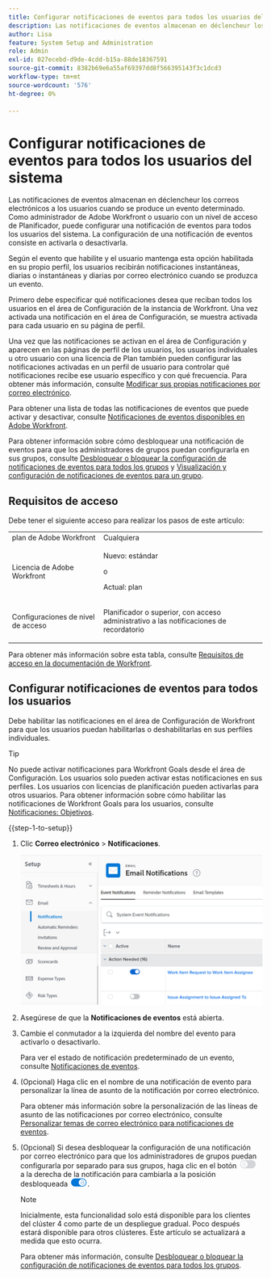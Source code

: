```yaml
---
title: Configurar notificaciones de eventos para todos los usuarios del sistema
description: Las notificaciones de eventos almacenan en déclencheur los correos electrónicos a los usuarios cuando se produce un evento determinado. Como administrador de Adobe Workfront o usuario con un nivel de acceso de Planificador, puede configurar una notificación de eventos para todos los usuarios del sistema. La configuración de una notificación de eventos consiste en activarla o desactivarla.
author: Lisa
feature: System Setup and Administration
role: Admin
exl-id: 027ecebd-d9de-4cdd-b15a-88de18367591
source-git-commit: 8382b69e6a55af69397dd8f566395143f3c1dcd3
workflow-type: tm+mt
source-wordcount: '576'
ht-degree: 0%

---
```


# Configurar notificaciones de eventos para todos los usuarios del sistema

<!-- Audited: 1/2024 -->

<!--DON'T DELETE, DRAFT OR HIDE THIS ARTICLE. IT IS LINKED TO THE PRODUCT, THROUGH THE CONTEXT SENSITIVE HELP LINKS-->

Las notificaciones de eventos almacenan en déclencheur los correos electrónicos a los usuarios cuando se produce un evento determinado. Como administrador de Adobe Workfront o usuario con un nivel de acceso de Planificador, puede configurar una notificación de eventos para todos los usuarios del sistema. La configuración de una notificación de eventos consiste en activarla o desactivarla.

<!--Alina annotation on the word "all" in 2nd sentence: abive, drafted and remains QS only-->

Según el evento que habilite y el usuario mantenga esta opción habilitada en su propio perfil, los usuarios recibirán notificaciones instantáneas, diarias o instantáneas y diarias por correo electrónico cuando se produzca un evento.

Primero debe especificar qué notificaciones desea que reciban todos los usuarios en el área de Configuración de la instancia de Workfront. Una vez activada una notificación en el área de Configuración, se muestra activada para cada usuario en su página de perfil.

Una vez que las notificaciones se activan en el área de Configuración y aparecen en las páginas de perfil de los usuarios, los usuarios individuales u otro usuario con una licencia de Plan también pueden configurar las notificaciones activadas en un perfil de usuario para controlar qué notificaciones recibe ese usuario específico y con qué frecuencia. Para obtener más información, consulte [Modificar sus propias notificaciones por correo electrónico](../../../workfront-basics/using-notifications/activate-or-deactivate-your-own-event-notifications.md).

Para obtener una lista de todas las notificaciones de eventos que puede activar y desactivar, consulte [Notificaciones de eventos disponibles en Adobe Workfront](../../../administration-and-setup/manage-workfront/emails/event-notifications-available-in-wf.md).

Para obtener información sobre cómo desbloquear una notificación de eventos para que los administradores de grupos puedan configurarla en sus grupos, consulte [Desbloquear o bloquear la configuración de notificaciones de eventos para todos los grupos](../../../administration-and-setup/manage-workfront/emails/unlock-configuration-of-event-notifications-for-groups.md) y [Visualización y configuración de notificaciones de eventos para un grupo](../../../administration-and-setup/manage-groups/create-and-manage-groups/view-and-configure-event-notifications-group.md).

## Requisitos de acceso

Debe tener el siguiente acceso para realizar los pasos de este artículo:

<table style="table-layout:auto"> 
 <col> 
 <col> 
 <tbody> 
  <tr> 
   <td role="rowheader">plan de Adobe Workfront</td> 
   <td>Cualquiera</td> 
  </tr> 
  <tr> 
   <td role="rowheader">Licencia de Adobe Workfront</td> 
   <td> <p>Nuevo: estándar</p>
 <p>o</p> 
<p>Actual: plan</p> 
</td> 
  </tr> 
  <tr> 
   <td role="rowheader">Configuraciones de nivel de acceso</td> 
   <td> <p>Planificador o superior, con acceso administrativo a las notificaciones de recordatorio</p> </td> 
  </tr> 
 </tbody> 
</table>

Para obtener más información sobre esta tabla, consulte [Requisitos de acceso en la documentación de Workfront](/help/quicksilver/administration-and-setup/add-users/access-levels-and-object-permissions/access-level-requirements-in-documentation.md).

## Configurar notificaciones de eventos para todos los usuarios

Debe habilitar las notificaciones en el área de Configuración de Workfront para que los usuarios puedan habilitarlas o deshabilitarlas en sus perfiles individuales.

>[!TIP]
>
>No puede activar notificaciones para Workfront Goals desde el área de Configuración. Los usuarios solo pueden activar estas notificaciones en sus perfiles. Los usuarios con licencias de planificación pueden activarlas para otros usuarios. Para obtener información sobre cómo habilitar las notificaciones de Workfront Goals para los usuarios, consulte [Notificaciones: Objetivos](../../../workfront-basics/using-notifications/notifications-goals.md).

{{step-1-to-setup}}

1. Clic **Correo electrónico** > **Notificaciones**.

   ![](assets/notifications-area-under-setup-emails.png)


1. Asegúrese de que la **Notificaciones de eventos** está abierta.
1. Cambie el conmutador a la izquierda del nombre del evento para activarlo o desactivarlo.

   Para ver el estado de notificación predeterminado de un evento, consulte [Notificaciones de eventos](../../../workfront-basics/using-notifications/event-notifications.md).

1. (Opcional) Haga clic en el nombre de una notificación de evento para personalizar la línea de asunto de la notificación por correo electrónico.

   Para obtener más información sobre la personalización de las líneas de asunto de las notificaciones por correo electrónico, consulte [Personalizar temas de correo electrónico para notificaciones de eventos](../../../administration-and-setup/manage-workfront/emails/custom-email-subjects-event-notification.md).

1. (Opcional) Si desea desbloquear la configuración de una notificación por correo electrónico para que los administradores de grupos puedan configurarla por separado para sus grupos, haga clic en el botón ![](assets/lock-toggle-button.png) a la derecha de la notificación para cambiarla a la posición desbloqueada ![](assets/unlock-toggle-button.png).

   >[!NOTE]
   >
   >Inicialmente, esta funcionalidad solo está disponible para los clientes del clúster 4 como parte de un despliegue gradual. Poco después estará disponible para otros clústeres. Este artículo se actualizará a medida que esto ocurra.

   Para obtener más información, consulte [Desbloquear o bloquear la configuración de notificaciones de eventos para todos los grupos](../../../administration-and-setup/manage-workfront/emails/unlock-configuration-of-event-notifications-for-groups.md).
